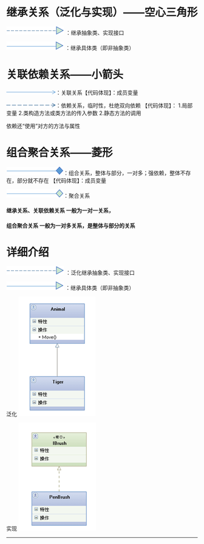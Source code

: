 # 继承关系（泛化与实现）——空心三角形

![](/assets/jicheng.png) ：继承抽象类、实现接口

![](/assets/fanhua.png)  ：继承具体类（即非抽象类）


# 关联依赖关系——小箭头
![](/assets/guanlian.png)：关联关系【代码体现】：成员变量

![](/assets/yilai.png)：依赖关系，临时性，杜绝双向依赖
【代码体现】：
1.局部变量
2.类构造方法或类方法的传入参数
2.静态方法的调用

依赖还“使用”对方的方法与属性

# 组合聚合关系——菱形
![](/assets/zuhe.png)：组合关系，整体与部分，一对多；强依赖，整体不存在，部分就不存在 【代码体现】：成员变量

![](/assets/juhe.png)：聚合关系











#### 继承关系、关联依赖关系 一般为一对一关系，
#### 组合聚合关系 一般为一对多关系，是整体与部分的关系

# 详细介绍

![](/assets/jicheng.png) ：泛化继承抽象类、实现接口

![](/assets/fanhua.png)  ：继承具体类（即非抽象类）

泛化
![](/assets/1346433-af095465558161ca.png)

实现
![](/assets/1346433-4cea5dc72a898986.png)


------------------------------------------------------------------





